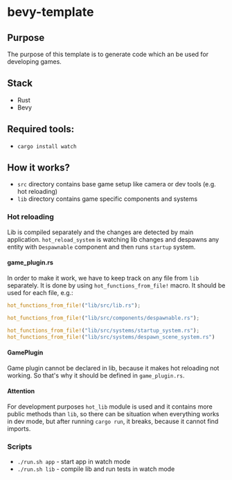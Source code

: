 # bevy-template

## Purpose

The purpose of this template is to generate code which an be used for developing games.

## Stack

- Rust
- Bevy

## Required tools:

- `cargo install watch`

## How it works?

- `src` directory contains base game setup like camera or dev tools (e.g. hot reloading)
- `lib` directory contains game specific components and systems

### Hot reloading

Lib is compiled separately and the changes are detected by main application. `hot_reload_system` is watching lib changes and despawns any entity with `Despawnable` component and then runs `startup` system.

#### game_plugin.rs
In order to make it work, we have to keep track on any file from `lib` separately. It is done by using `hot_functions_from_file!` macro. It should be used for each file, e.g.:
```rust
hot_functions_from_file!("lib/src/lib.rs");

hot_functions_from_file!("lib/src/components/despawnable.rs");

hot_functions_from_file!("lib/src/systems/startup_system.rs");
hot_functions_from_file!("lib/src/systems/despawn_scene_system.rs")
```

#### GamePlugin
Game plugin cannot be declared in lib, because it makes hot reloading not working. So that's why it should be defined in `game_plugin.rs`.

#### Attention
For development purposes `hot_lib` module is used and it contains more public methods than `lib`, so there can be situation when everything works in dev mode, but after running `cargo run`, it breaks, because it cannot find imports.

### Scripts

- `./run.sh app` - start app in watch mode
- `./run.sh lib` - compile lib and run tests in watch mode
